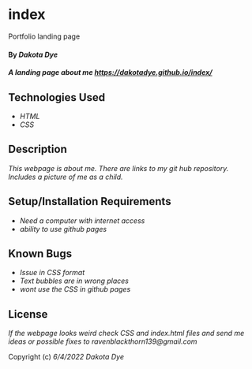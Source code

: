 # index
Portfolio landing page
#### By _Dakota Dye_

#### _A landing page about me https://dakotadye.github.io/index/_

## Technologies Used

* _HTML_
* _CSS_

## Description

_This webpage is about me. There are links to my git hub repository. Includes a picture of me as a child._

## Setup/Installation Requirements

* _Need a computer with internet access_
* _ability to use github pages_

## Known Bugs

* _Issue in CSS format_
* _Text bubbles are in wrong places_
* _wont use the CSS in github pages_

## License

_If the webpage looks weird check CSS and index.html files and send me ideas or possible fixes to ravenblackthorn139@gmail.com_

Copyright (c) _6/4/2022_ _Dakota Dye_
